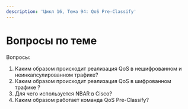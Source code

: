 ```yaml
---
description: 'Цикл 16, Тема 94: QoS Pre-Classify'
---
```


# Вопросы по теме

Вопросы:

1. Каким образом происходит реализация QoS в нешифрованном и неинкапсулированном трафике?
2. Каким образом происходит реализация QoS в шифрованном трафике ?
3. Для чего используется NBAR в Cisco?
4. Каким образом работает команда QoS Pre-Classify?

